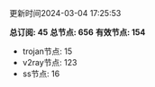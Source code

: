 更新时间2024-03-04 17:25:53

**总订阅: 45**
**总节点: 656**
**有效节点: 154**
- trojan节点: 15
- v2ray节点: 123
- ss节点: 16
